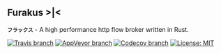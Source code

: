 ## Furakus >|<
**`フラックス`** - A high performance http flow broker written in Rust.

[![Travis branch](https://img.shields.io/travis/pzread/furakus/master.svg?style=flat-square)](https://travis-ci.org/pzread/furakus)
[![AppVeyor branch](https://img.shields.io/appveyor/ci/pzread/furakus/master.svg?style=flat-square)](https://ci.appveyor.com/project/pzread/furakus)
[![Codecov branch](https://img.shields.io/codecov/c/github/pzread/furakus/master.svg?style=flat-square)](https://codecov.io/gh/pzread/furakus)
[![License: MIT](https://img.shields.io/badge/license-MIT-blue.svg?style=flat-square)](https://opensource.org/licenses/MIT)
